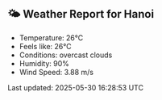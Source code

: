 <!-- WEATHER-START -->
## 🌤 Weather Report for Hanoi

- Temperature: 26°C
- Feels like: 26°C
- Conditions: overcast clouds
- Humidity: 90%
- Wind Speed: 3.88 m/s

Last updated: 2025-05-30 16:28:53 UTC
<!-- WEATHER-END -->
